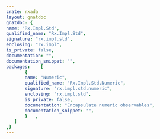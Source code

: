 ```yaml
---
crate: rxada
layout: gnatdoc
gnatdoc: {
name: "Rx.Impl.Std",
qualified_name: "Rx.Impl.Std",
signature: "rx.impl.std",
enclosing: "rx.impl",
is_private: false,
documentation: "",
documentation_snippet: "",
packages:    [
       {
       name: "Numeric",
       qualified_name: "Rx.Impl.Std.Numeric",
       signature: "rx.impl.std.numeric",
       enclosing: "rx.impl.std",
       is_private: false,
       documentation: "Encapsulate numeric observables",
       documentation_snippet: "",
       }   ,
   ]
,}
---
```


